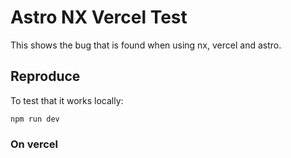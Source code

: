 # Astro NX Vercel Test

This shows the bug that is found when using nx, vercel and astro.


## Reproduce

To test that it works locally:

```console
npm run dev
```

### On vercel

